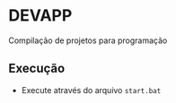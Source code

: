# DEVAPP

Compilação de projetos para programação

## Execução

* Execute através do arquivo ```start.bat```